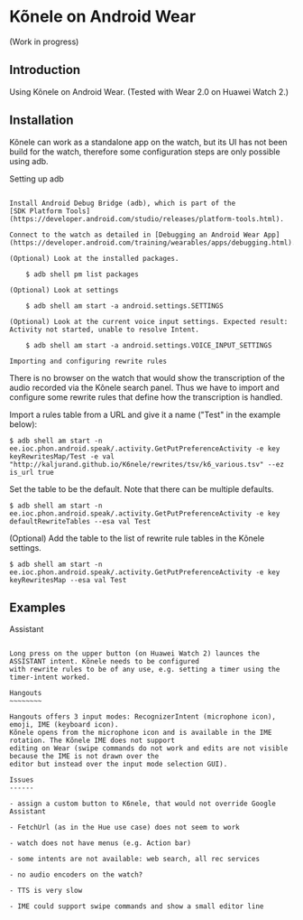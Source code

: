 Kõnele on Android Wear
======================

(Work in progress)

Introduction
------------

Using Kõnele on Android Wear. (Tested with Wear 2.0 on Huawei Watch 2.)

Installation
------------

Kõnele can work as a standalone app on the watch, but its UI has not been build for the watch,
therefore some configuration steps are only possible using adb.

Setting up adb
~~~~~~~~~~~~~~

Install Android Debug Bridge (adb), which is part of the
[SDK Platform Tools](https://developer.android.com/studio/releases/platform-tools.html).

Connect to the watch as detailed in [Debugging an Android Wear App](https://developer.android.com/training/wearables/apps/debugging.html).

(Optional) Look at the installed packages.

    $ adb shell pm list packages

(Optional) Look at settings

    $ adb shell am start -a android.settings.SETTINGS

(Optional) Look at the current voice input settings. Expected result: Activity not started, unable to resolve Intent.

    $ adb shell am start -a android.settings.VOICE_INPUT_SETTINGS

Importing and configuring rewrite rules
~~~~~~~~~~~~~~~~~~~~~~~~~~~~~~~~~~~~~~~

There is no browser on the watch that would show the transcription of the audio recorded via the Kõnele search panel.
Thus we have to import and configure some rewrite rules that define how the transcription is handled.

Import a rules table from a URL and give it a name ("Test" in the example below):

    $ adb shell am start -n ee.ioc.phon.android.speak/.activity.GetPutPreferenceActivity -e key keyRewritesMap/Test -e val "http://kaljurand.github.io/K6nele/rewrites/tsv/k6_various.tsv" --ez is_url true

Set the table to be the default. Note that there can be multiple defaults.

    $ adb shell am start -n ee.ioc.phon.android.speak/.activity.GetPutPreferenceActivity -e key defaultRewriteTables --esa val Test

(Optional) Add the table to the list of rewrite rule tables in the Kõnele settings.

    $ adb shell am start -n ee.ioc.phon.android.speak/.activity.GetPutPreferenceActivity -e key keyRewritesMap --esa val Test

Examples
--------

Assistant
~~~~~~~~~

Long press on the upper button (on Huawei Watch 2) launces the ASSISTANT intent. Kõnele needs to be configured
with rewrite rules to be of any use, e.g. setting a timer using the timer-intent worked.

Hangouts
~~~~~~~~

Hangouts offers 3 input modes: RecognizerIntent (microphone icon), emoji, IME (keyboard icon).
Kõnele opens from the microphone icon and is available in the IME rotation. The Kõnele IME does not support
editing on Wear (swipe commands do not work and edits are not visible because the IME is not drawn over the
editor but instead over the input mode selection GUI).

Issues
------

- assign a custom button to K6nele, that would not override Google Assistant

- FetchUrl (as in the Hue use case) does not seem to work

- watch does not have menus (e.g. Action bar)

- some intents are not available: web search, all rec services

- no audio encoders on the watch?

- TTS is very slow

- IME could support swipe commands and show a small editor line
